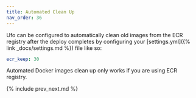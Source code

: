 ```yaml
---
title: Automated Clean Up
nav_order: 36
---
```


Ufo can be configured to automatically clean old images from the ECR registry after the deploy completes by configuring your [settings.yml]({% link _docs/settings.md %}) file like so:

```yaml
ecr_keep: 30
```

Automated Docker images clean up only works if you are using ECR registry.

{% include prev_next.md %}